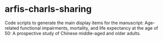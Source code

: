 # arfis-charls-sharing
Code scripts to generate the main display items for the manuscript: Age-related functional impairments, mortality, and life expectancy at the age of 50: A prospective study of Chinese middle-aged and older adults.
